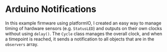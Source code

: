 # Arduino Notifications

In this example firmware using platformIO, I created an easy way to manage timing of hardware sensors (e.g. `StatusLED`) and outputs on their own clocks without using `delay()`.  The `Cycle` class manages the overall clock, and when a timepoint is reached, it sends a notification to all objects that are in the `observers` array. 